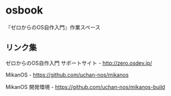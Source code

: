 # osbook
『ゼロからのOS自作入門』作業スペース

## リンク集

ゼロからのOS自作入門 サポートサイト - http://zero.osdev.jp/

MikanOS - https://github.com/uchan-nos/mikanos

MikanOS 開発環境 - https://github.com/uchan-nos/mikanos-build
